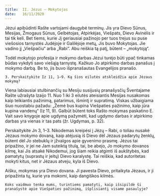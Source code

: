 ```yaml
---
title:  II. Jėzus – Mokytojas
date:   16/11/2020
---
```


Jėzui apibūdinti Rašte vartojami daugybė terminų. Jis yra Dievo Sūnus, Mesijas, Žmogaus Sūnus, Gelbėtojas, Atpirkėjas, Viešpats, Dievo Avinėlis ir tai tik keli. Bet tiems, kurie Jį geriausiai pažinojo per tuos trejus su puse viešosios tarnystės Judėjoje ir Galilėjoje metų, Jis buvo Mokytojas. Jie vadino jį „Viešpačiu“ arba „Rabi“. Abu reiškia tą patį, būtent – „mokytoją“.

Todėl mokytojo profesija ir mokymo darbas Jėzui turėjo būti ypač tinkamas būdas vykdyti savo viešąją tarnystę. Kažkuo Jo atpirkimo darbas panašus į mokymo darbą. Be to, jis buvo išpranašautas Evangelijos pranašo.

`3. Perskaitykite Iz 11, 1–9. Ką šios eilutės atskleidžia apie Jėzaus mokymą?`
														
Viena labiausiai stulbinančių su Mesiju susijusių pranašysčių Šventajame Rašte užrašyta Izaijo 11. Nuo 1 iki 3 eilutės ateisiantis Mesijas nusakomas kaip teikiantis pažinimą, patarimus, išmintį ir supratimą. Viskas užbaigiama šiuo nuostabiu pažadu: „Žemė bus kupina Viešpaties pažinimo, kaip jūra kupina vandenų“ (Iz 11, 9). Galbūt būtent toks Rašto mokymas paskatino E. Vait savo knygoje apie ugdymą pažymėti, kad ugdymo darbas ir atpirkimo darbas yra vienas ir tas pats (žr. Ugdymas, p. 32).

Perskaitykite Jn 3, 1–3. Nikodemas kreipėsi į Jėzų – Rabi, o toliau nusakė Jėzaus mokymo dovaną, kaip atėjusią iš Dievo dėl Jėzaus padarytų ženklų, būtent dėl Jo stebuklų ir įžvalgos apie gyvenimo prasmę. Jėzus tai pripažino, ir jei ne Jam suteiktą titulą, tai, be abejo, Jo mokymo dovanos kilmę, kai Jis atsakė Nikodemui, jog šiam reikia atgimti iš aukštybės, kad pamatytų (suprastų ir įeitų) Dievo karalystę. Tai reiškia, kad autoritetas mokyti kitus, net ir Jėzaus atveju, kyla iš Dievo.

Aišku, mokymas yra Dievo dovana. Ji pavesta Dievo, pritaikyta Jėzaus, ir ji pripažinta tų, kurie yra mokomi, kaip dangiškos kilmės.

`Koks vaidmuo tenka mums, turintiems pamatyti, kaip išsipildė ši pranašystė apie Viešpaties pažinimą, išplisiantį visame pasaulyje?`